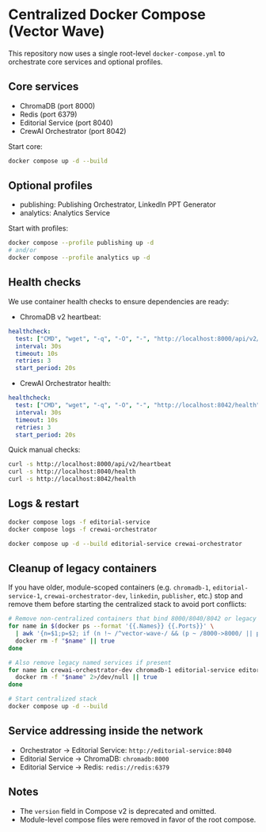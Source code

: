 # Centralized Docker Compose (Vector Wave)

This repository now uses a single root-level `docker-compose.yml` to orchestrate core services and optional profiles.

## Core services
- ChromaDB (port 8000)
- Redis (port 6379)
- Editorial Service (port 8040)
- CrewAI Orchestrator (port 8042)

Start core:

```bash
docker compose up -d --build
```

## Optional profiles
- publishing: Publishing Orchestrator, LinkedIn PPT Generator
- analytics: Analytics Service

Start with profiles:

```bash
docker compose --profile publishing up -d
# and/or
docker compose --profile analytics up -d
```

## Health checks
We use container health checks to ensure dependencies are ready:

- ChromaDB v2 heartbeat:
```yaml
healthcheck:
  test: ["CMD", "wget", "-q", "-O", "-", "http://localhost:8000/api/v2/heartbeat"]
  interval: 30s
  timeout: 10s
  retries: 3
  start_period: 20s
```

- CrewAI Orchestrator health:
```yaml
healthcheck:
  test: ["CMD", "wget", "-q", "-O", "-", "http://localhost:8042/health"]
  interval: 30s
  timeout: 10s
  retries: 3
  start_period: 20s
```

Quick manual checks:
```bash
curl -s http://localhost:8000/api/v2/heartbeat
curl -s http://localhost:8040/health
curl -s http://localhost:8042/health
```

## Logs & restart
```bash
docker compose logs -f editorial-service
docker compose logs -f crewai-orchestrator

docker compose up -d --build editorial-service crewai-orchestrator
```

## Cleanup of legacy containers
If you have older, module-scoped containers (e.g. `chromadb-1`, `editorial-service-1`, `crewai-orchestrator-dev`, `linkedin`, `publisher`, etc.) stop and remove them before starting the centralized stack to avoid port conflicts:

```bash
# Remove non-centralized containers that bind 8000/8040/8042 or legacy names
for name in $(docker ps --format '{{.Names}} {{.Ports}}' \
  | awk '{n=$1;p=$2; if (n !~ /^vector-wave-/ && (p ~ /8000->8000/ || p ~ /8040->8040/ || p ~ /8042->8042/)) print n}'); do
  docker rm -f "$name" || true
done

# Also remove legacy named services if present
for name in crewai-orchestrator-dev chromadb-1 editorial-service editorial-service-1 redis-1 linkedin linkedin_ppt_generator publisher; do
  docker rm -f "$name" 2>/dev/null || true
done

# Start centralized stack
docker compose up -d --build
```

## Service addressing inside the network
- Orchestrator -> Editorial Service: `http://editorial-service:8040`
- Editorial Service -> ChromaDB: `chromadb:8000`
- Editorial Service -> Redis: `redis://redis:6379`

## Notes
- The `version` field in Compose v2 is deprecated and omitted.
- Module-level compose files were removed in favor of the root compose.
